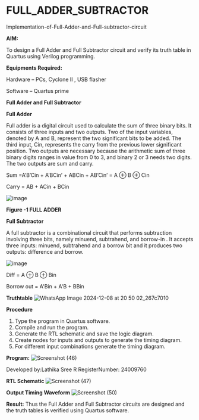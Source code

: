 # FULL_ADDER_SUBTRACTOR

Implementation-of-Full-Adder-and-Full-subtractor-circuit

**AIM:**

To design a Full Adder and Full Subtractor circuit and verify its truth table in Quartus using Verilog programming.

**Equipments Required:**

Hardware – PCs, Cyclone II , USB flasher

Software – Quartus prime

**Full Adder and Full Subtractor**

**Full Adder**

Full adder is a digital circuit used to calculate the sum of three binary bits. It consists of three inputs and two outputs. Two of the input variables, denoted by A and B, represent the two significant bits to be added. The third input, Cin, represents the carry from the previous lower significant position. Two outputs are necessary because the arithmetic sum of three binary digits ranges in value from 0 to 3, and binary 2 or 3 needs two digits. The two outputs are sum and carry.

Sum =A’B’Cin + A’BCin’ + ABCin + AB’Cin’ = A ⊕ B ⊕ Cin 

Carry = AB + ACin + BCin

![image](https://github.com/naavaneetha/FULL_ADDER_SUBTRACTOR/assets/154305477/0f30ba51-5ffb-4198-845f-18e054f675e7)

**Figure -1 FULL ADDER**

**Full Subtractor**

A full subtractor is a combinational circuit that performs subtraction involving three bits, namely minuend, subtrahend, and borrow-in . It accepts three inputs: minuend, subtrahend and a borrow bit and it produces two outputs: difference and borrow.

![image](https://github.com/naavaneetha/FULL_ADDER_SUBTRACTOR/assets/154305477/02b24f51-ab51-4304-9ad6-7b81ffc1ead5)

Diff = A ⊕ B ⊕ Bin 

Borrow out = A'Bin + A'B + BBin

**Truthtable**
![WhatsApp Image 2024-12-08 at 20 50 02_267c7010](https://github.com/user-attachments/assets/9280fe0d-c25d-47a8-94f3-be16fc4c391f)

**Procedure**
1. Type the program in Quartus software.
2. Compile and run the program.
3. Generate the RTL schematic and save the logic diagram.
4. Create nodes for inputs and outputs to generate the timing diagram.
5. For different input combinations generate the timing diagram.

**Program:**
![Screenshot (46)](https://github.com/user-attachments/assets/7b41a1a7-b9a7-4c8d-afe5-90a49da79ce4)

Developed by:Lathika Sree R RegisterNumber: 24009760

**RTL Schematic**
![Screenshot (47)](https://github.com/user-attachments/assets/6e9fa1ec-9508-47c2-ad90-3fcd20ee5606)

**Output Timing Waveform**
![Screenshot (50)](https://github.com/user-attachments/assets/4dcaec73-2e76-4989-ba05-687e9edaba36)

**Result:**
Thus the Full Adder and Full Subtractor circuits are designed and the truth tables is verified using Quartus software.



